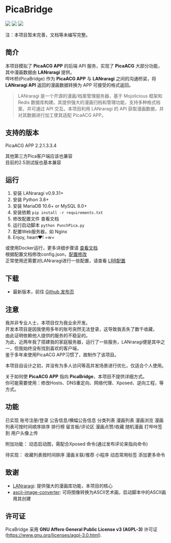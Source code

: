 # PicaBridge
[<img src="https://img.shields.io/github/release/reiyy/picabridge.svg?label=latest%20release">](https://github.com/Reiyy/PicaBridge/releases/latest)
[<img src="https://img.shields.io/docker/pulls/yareiy/picabridge.svg">](https://hub.docker.com/r/yareiy/picabridge/)
[<img src="https://img.shields.io/github/downloads/reiyy/picabridge/total.svg">](https://github.com/Reiyy/PicaBridge/releases)

注：本项目暂未完善，文档等未编写完整。

## 简介 

本项目模拟了 **PicaACG APP** 的后端 API 服务，实现了 **PicaACG** 大部分功能，其中漫画数据由 **LANraragi** 提供。  
哔咔桥(PicaBridge) 作为 **PicaACG APP** 与 **LANraragi** 之间的沟通桥梁，将 **LANraragi API** 返回的漫画数据转换为 APP 可接受的格式返回。

> LANraragi 是一个开源的漫画/档案管理服务器，基于 Mojolicious 框架和 Redis 数据库构建。其提供强大的漫画归档和管理功能，支持多种格式档案，并可通过 API 交互。本项目利用 LANraragi 的 API 获取漫画数据，并对其数据进行加工使其适配 PicaACG APP。

## 支持的版本

PicaACG APP 2.2.1.3.3.4  

其他第三方Pica客户端应该也兼容  
目前的2.5测试版也基本兼容

## 运行

1. 安装 LANraragi v0.9.31+
2. 安装 Python 3.8+
3. 安装 MariaDB 10.6+ or MySQL 8.0+
4. 安装依赖 ```pip install -r requirements.txt ```
5. 修改配置文件 查看文档
6. 运行启动脚本 ```python PunchPica.py ```
7. 配置Web服务器，如 Nginx
8. Enjoy, heart❤️! =w=

或使用Docker运行，更多详细步骤请 [查看文档](/tools/Documentation/RunPicaBridge.md)  
根据配置文档修改config.json，[配置修改](/tools/Documentation/setconfig.md)  
正常使用还需要对LANraragi进行一些配置，请查看 [LRR配置](/tools/Documentation/lrrconfig.md)

## 下载

- 最新版本，前往 [Github 发布页](https://github.com/LSPosed/LSPosed/releases)

## 注意
我并非专业人士，本项目仅为我业余开发。  
开发本项目是因我使用多年的账号突然无法登录，这导致我丢失了数千收藏，  
由此证明依赖他人提供的服务的不稳妥的。  
为此，近两年我了搭建我的家庭服务器，运行了一些服务，LANraragi便是其中之一，但我始终没有找到喜欢的客户端，  
鉴于多年来使用PicaACG APP习惯了，故制作了该项目。

本项目自设计之初，并没有为多人访问等高并发场景进行优化，仅适合个人使用。

关于如何使 **PicaACG APP** 指向 **PicaBridge**，本项目不提供详细方式。  
你可能需要使用：修改Hosts、DNS重定向、网络代理、Xposed、逆向工程，等方式。  

## 功能
已实现
账号注册/登录
公告信息/横幅公告信息
分类列表
漫画列表
漫画浏览
漫画列表可按时间顺序排序
排行榜
留言板/评论区
漫画点赞/收藏
随机漫画
打哔咔签到
用户头像上传

附加功能：
动态启动图，需配合Xposed
命令(通过发布评论来指向命令)

待实现：
收藏列表按时间排序
漫画关联/推荐
小程序
动态常用标签
添加更多命令

## 致谢

- [LANraragi](https://github.com/Difegue/LANraragi): 提供强大的漫画库功能，本项目的核心
- [ascii-image-converter](https://github.com/TheZoraiz/ascii-image-converter): 可将图像转换为ASCII艺术画，启动脚本中的ASCII画用其创建

## 许可证

PicaBridge 采用 **GNU Affero General Public License v3 (AGPL-3)** 许可证 (https://www.gnu.org/licenses/agpl-3.0.html).